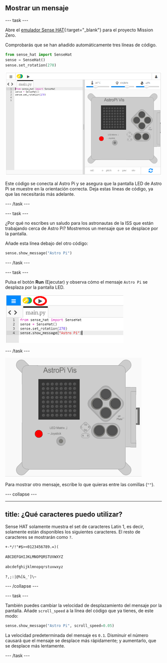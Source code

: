 ## Mostrar un mensaje

\--- task \---

Abre el [emulador Sense HAT](https://trinket.io/mission-zero){:target="_blank"} para el proyecto Mission Zero.

Comprobarás que se han añadido automáticamente tres líneas de código.

```python
from sense_hat import SenseHat
sense = SenseHat()
sense.set_rotation(270)
```

![emulador sense hat](images/sense-hat-emulator2.png)

Este código se conecta al Astro Pi y se asegura que la pantalla LED de Astro Pi se muestre en la orientación correcta. Deja estas líneas de código, ya que las necesitarás más adelante.

\--- /task \---

\--- task \---

¿Por qué no escribes un saludo para los astronautas de la ISS que están trabajando cerca de Astro Pi? Mostremos un mensaje que se desplace por la pantalla.

Añade esta línea debajo del otro código:

```python
sense.show_message("Astro Pi")
```

\--- /task \---

\--- task \---

Pulsa el botón **Run** (Ejecutar) y observa cómo el mensaje `Astro Pi` se desplaza por la pantalla LED.

![ejecutar con un clic el código para mostrar el mensaje](images/show-message-code-annotated.PNG)

\--- /task \---

![Desplazar mensaje](images/scroll-message.gif)

Para mostrar otro mensaje, escribe lo que quieras entre las comillas (`""`).

\--- collapse \---

* * *

## title: ¿Qué caracteres puedo utilizar?

Sense HAT solamente muestra el set de caracteres Latin 1, es decir, solamente están disponibles los siguientes caracteres. El resto de caracteres se mostrarán como `?`.

    +-*/!"#$><0123456789.=)(
    
    ABCDEFGHIJKLMNOPQRSTUVWXYZ
    
    abcdefghijklmnopqrstuvwxyz
    
    ?,;:|@%[&_']\~
    

\--- /collapse \---

\--- task \---

También puedes cambiar la velocidad de desplazamiento del mensaje por la pantalla. Añade `scroll_speed` a la línea del código que ya tienes, de este modo:

```python
sense.show_message("Astro Pi", scroll_speed=0.05)
```

La velocidad predeterminada del mensaje es `0.1`. Disminuir el número causará que el mensaje se desplace más rápidamente; y aumentarlo, que se desplace más lentamente.

\--- /task \---